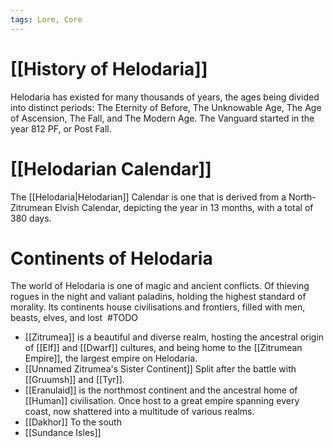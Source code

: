 ```yaml
---
tags: Lore, Core
---
```

# [[History of Helodaria]]
Helodaria has existed for many thousands of years, the ages being divided into distinct periods: The Eternity of Before, The Unknowable Age, The Age of Ascension, The Fall, and The Modern Age. The Vanguard started in the year 812 PF, or Post Fall.

# [[Helodarian Calendar]]
The [[Helodaria|Helodarian]] Calendar is one that is derived from a North-Zitrumean Elvish Calendar, depicting the year in 13 months, with a total of 380 days. 

# Continents of Helodaria
The world of Helodaria is one of magic and ancient conflicts. Of thieving rogues in the night and valiant paladins, holding the highest standard of morality. Its continents house civilisations and frontiers, filled with men, beasts, elves, and lost  #TODO

- [[Zitrumea]] is a beautiful and diverse realm, hosting the ancestral origin of [[Elf]] and [[Dwarf]] cultures, and being home to the [[Zitrumean Empire]], the largest empire on Helodaria.
- [[Unnamed Zitrumea's Sister Continent]] Split after the battle with [[Gruumsh]] and [[Tyr]].
- [[Eranulaid]] is the northmost continent and the ancestral home of [[Human]] civilisation. Once host to a great empire spanning every coast, now shattered into a multitude of various realms.
- [[Dakhor]] To the south
- [[Sundance Isles]]